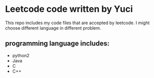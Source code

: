# Leetcode code written by Yuci

This repo includes my code files that are accepted by leetcode.
I might choose different language in different problem.
## programming language includes:
- python2
- Java
- C
- C++



